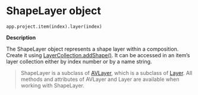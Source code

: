 <a id="shapelayer"></a>

# ShapeLayer object

`app.project.item(index).layer(index)`

**Description**

The ShapeLayer object represents a shape layer within a composition. Create it using [LayerCollection.addShape()](layercollection.md#layercollection-addshape). It can be accessed in an item’s layer collection either by index number or by a name string.

> ShapeLayer is a subclass of [AVLayer](avlayer.md#avlayer), which is a subclass of [Layer](layer.md#layer). All methods and attributes of AVLayer and Layer are available when working with ShapeLayer.
